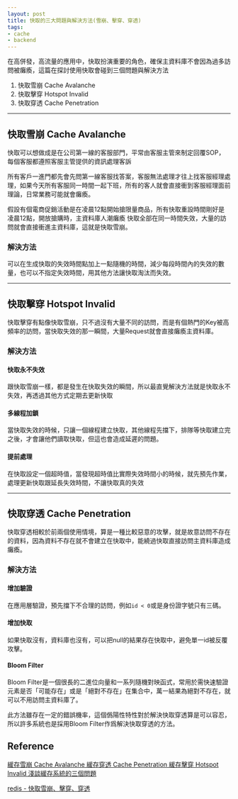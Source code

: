 ```yaml
---
layout: post
title: 快取的三大問題與解決方法(雪崩、擊穿、穿透)
tags:
- cache
- backend
---
```


[comment]: <> (## 什麼是Redis)

[comment]: <> (Redis是 Remote Dictionary Server的簡寫，是一種開源、使用鍵值對&#40;Key-value Pair&#41;儲存資料庫，屬於NoSQL的家族，可用來當做主要資料庫、快取&#40;Cache&#41;或是消息代理&#40;Message Broker&#41;。)

[comment]: <> (由於Redis是對記憶體進行操作，讓它的速度相較於讀取硬碟快上許多，很適合用來當作快取的Server，在高流量的Web可以保護Primary DB不被高流量擊潰，與Memcached相比，穩定性更好。)

在高併發，高流量的應用中，快取扮演重要的角色，確保主資料庫不會因為過多訪問被癱瘓，這篇在探討使用快取會碰到三個問題與解決方法

1. 快取雪崩 Cache Avalanche
2. 快取擊穿 Hotspot Invalid
3. 快取穿透 Cache Penetration

-------

## 快取雪崩 Cache Avalanche
快取可以想做成是在公司第一線的客服部門，平常由客服主管來制定回覆SOP，每個客服都遵照客服主管提供的資訊處理客訴

所有客戶一進門都先會先問第一線客服找答案，客服無法處理才往上找客服經理處理，如果今天所有客服同一時間一起下班，所有的客人就會直接衝到客服經理面前理論，日常業務可能就會癱瘓。

假設有個電商促銷活動是在凌晨12點開始搶限量商品，所有快取重設時間剛好是凌晨12點，開放搶購時，主資料庫人潮癱瘓
快取全部在同一時間失效，大量的訪問就會直接衝進主資料庫，這就是快取雪崩。

### 解決方法

可以在生成快取的失效時間點加上一點隨機的時間，減少每段時間內的失效的數量，也可以不指定失效時間，用其他方法讓快取淘汰而失效。

-------

## 快取擊穿 Hotspot Invalid

快取擊穿有點像快取雪崩，只不過沒有大量不同的訪問，而是有個熱門的Key被高頻率的訪問，當快取失效的那一瞬間，大量Request就會直接癱瘓主資料庫。


### 解決方法
#### 快取永不失效

跟快取雪崩一樣，都是發生在快取失效的瞬間，所以最直覺解決方法就是快取永不失效，再透過其他方式定期去更新快取

#### 多線程加鎖

當快取失效的時候，只讓一個線程建立快取，其他線程先擋下，排隊等快取建立完之後，才會讓他們讀取快取，但這也會造成延遲的問題。

#### 提前處理

在快取設定一個超時值，當發現超時值比實際失效時間小的時候，就先預先作業，處理更新快取跟延長失效時間，不讓快取真的失效

-------

## 快取穿透 Cache Penetration

快取穿透相較於前兩個使用情境，算是一種比較惡意的攻擊，就是故意訪問不存在的資料，因為資料不存在就不會建立在快取中，能繞過快取直接訪問主資料庫造成癱瘓。


### 解決方法

#### 增加驗證

在應用層驗證，預先擋下不合理的訪問，例如`id < 0`或是身份證字號只有三碼。

#### 增加快取

如果快取沒有，資料庫也沒有，可以把null的結果存在快取中，避免單一id被反覆攻擊。

#### Bloom Filter

Bloom Filter是一個很長的二進位向量和一系列隨機對映函式，常用於需快速驗證元素是否「可能存在」或是「絕對不存在」在集合中，萬一結果為絕對不存在，就可以不用訪問主資料庫了。

此方法雖存在一定的錯誤機率，這個僞陽性特性對於解決快取穿透算是可以容忍，所以許多系統也是採用Bloom Filter作爲解決快取穿透的方法。


## Reference
[緩存雪崩 Cache Avalanche 緩存穿透 Cache Penetration 緩存擊穿 Hotspot Invalid 淺談緩存系統的三個問題](https://www.cnblogs.com/Leo_wl/p/12294093.html)

[redis - 快取雪崩、擊穿、穿透](https://totoroliu.medium.com/redis-%E5%BF%AB%E5%8F%96%E9%9B%AA%E5%B4%A9-%E6%93%8A%E7%A9%BF-%E7%A9%BF%E9%80%8F-8bc02f09fe8f)